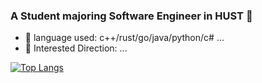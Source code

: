 ### A Student majoring Software Engineer in HUST 👋
- 🔭 language used: c++/rust/go/java/python/c# ...
- 🌱 Interested Direction:  ...

[![Top Langs](https://github-readme-stats-ucof.vercel.app/api/top-langs/?username=jcbjcbjc)](https://github.com/anuraghazra/github-readme-stats)

<!--
**jcbjcbjc/jcbjcbjc** is a ✨ _special_ ✨ repository because its `README.md` (this file) appears on your GitHub profile.

Here are some ideas to get you started:

- 🔭 I’m currently working on ...
- 🌱 I’m currently learning ...
- 👯 I’m looking to collaborate on ...
- 🤔 I’m looking for help with ...
- 💬 Ask me about ...
- 📫 How to reach me: ...
- 😄 Pronouns: ...
- ⚡ Fun fact: ...
-->
